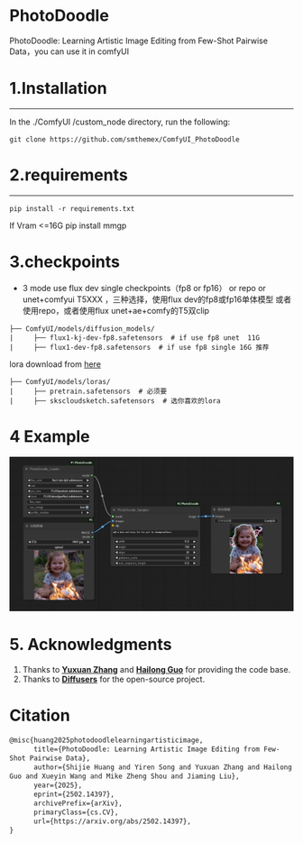 # PhotoDoodle
PhotoDoodle: Learning Artistic Image Editing from Few-Shot Pairwise Data，you can use it in comfyUI

# 1.Installation  
-----
  In the ./ComfyUI /custom_node directory, run the following:   
```
git clone https://github.com/smthemex/ComfyUI_PhotoDoodle
```
# 2.requirements  
----
```
pip install -r requirements.txt
```
If Vram <=16G  pip install mmgp

# 3.checkpoints 
* 3 mode use flux dev single checkpoints（fp8 or fp16） or repo or unet+comfyui T5XXX ，三种选择，使用flux dev的fp8或fp16单体模型 或者使用repo，或者使用flux unet+ae+comfy的T5双clip
```
├── ComfyUI/models/diffusion_models/
|     ├── flux1-kj-dev-fp8.safetensors  # if use fp8 unet  11G
|     ├── flux1-dev-fp8.safetensors  # if use fp8 single 16G 推荐
```
lora download from [here](https://huggingface.co/nicolaus-huang/PhotoDoodle/tree/main)
```
├── ComfyUI/models/loras/
|     ├── pretrain.safetensors  # 必须要
|     ├── skscloudsketch.safetensors  # 选你喜欢的lora
```

# 4 Example
![](https://github.com/smthemex/ComfyUI_PhotoDoodle/blob/main/assets/example.png)


# 5. Acknowledgments  

1. Thanks to **[Yuxuan Zhang](https://xiaojiu-z.github.io/YuxuanZhang.github.io/)** and **[Hailong Guo](mailto:guohailong@bupt.edu.cn)** for providing the code base.  
2. Thanks to **[Diffusers](https://github.com/huggingface/diffusers)** for the open-source project.

# Citation
```
@misc{huang2025photodoodlelearningartisticimage,
      title={PhotoDoodle: Learning Artistic Image Editing from Few-Shot Pairwise Data}, 
      author={Shijie Huang and Yiren Song and Yuxuan Zhang and Hailong Guo and Xueyin Wang and Mike Zheng Shou and Jiaming Liu},
      year={2025},
      eprint={2502.14397},
      archivePrefix={arXiv},
      primaryClass={cs.CV},
      url={https://arxiv.org/abs/2502.14397}, 
}
```
